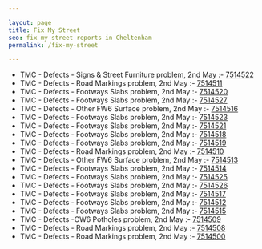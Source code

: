 ```yaml
---

layout: page
title: Fix My Street
seo: fix my street reports in Cheltenham
permalink: /fix-my-street

---
```


<!-- fix_marker starts -->

- TMC - Defects - Signs & Street Furniture problem, 2nd May :- [7514522](https://www.fixmystreet.com/report/7514522)
- TMC - Defects - Road Markings problem, 2nd May :- [7514511](https://www.fixmystreet.com/report/7514511)
- TMC - Defects - Footways Slabs problem, 2nd May :- [7514520](https://www.fixmystreet.com/report/7514520)
- TMC - Defects - Footways Slabs problem, 2nd May :- [7514527](https://www.fixmystreet.com/report/7514527)
- TMC - Defects - Other FW6  Surface problem, 2nd May :- [7514516](https://www.fixmystreet.com/report/7514516)
- TMC - Defects - Footways Slabs problem, 2nd May :- [7514523](https://www.fixmystreet.com/report/7514523)
- TMC - Defects - Footways Slabs problem, 2nd May :- [7514521](https://www.fixmystreet.com/report/7514521)
- TMC - Defects - Footways Slabs problem, 2nd May :- [7514518](https://www.fixmystreet.com/report/7514518)
- TMC - Defects - Footways Slabs problem, 2nd May :- [7514519](https://www.fixmystreet.com/report/7514519)
- TMC - Defects - Road Markings problem, 2nd May :- [7514510](https://www.fixmystreet.com/report/7514510)
- TMC - Defects - Other FW6  Surface problem, 2nd May :- [7514513](https://www.fixmystreet.com/report/7514513)
- TMC - Defects - Footways Slabs problem, 2nd May :- [7514514](https://www.fixmystreet.com/report/7514514)
- TMC - Defects - Footways Slabs problem, 2nd May :- [7514525](https://www.fixmystreet.com/report/7514525)
- TMC - Defects - Footways Slabs problem, 2nd May :- [7514526](https://www.fixmystreet.com/report/7514526)
- TMC - Defects - Footways Slabs problem, 2nd May :- [7514517](https://www.fixmystreet.com/report/7514517)
- TMC - Defects - Footways Slabs problem, 2nd May :- [7514512](https://www.fixmystreet.com/report/7514512)
- TMC - Defects - Footways Slabs problem, 2nd May :- [7514515](https://www.fixmystreet.com/report/7514515)
- TMC - Defects -CW6 Potholes  problem, 2nd May :- [7514509](https://www.fixmystreet.com/report/7514509)
- TMC - Defects - Road Markings problem, 2nd May :- [7514508](https://www.fixmystreet.com/report/7514508)
- TMC - Defects - Road Markings problem, 2nd May :- [7514500](https://www.fixmystreet.com/report/7514500)

<!-- fix_marker ends -->